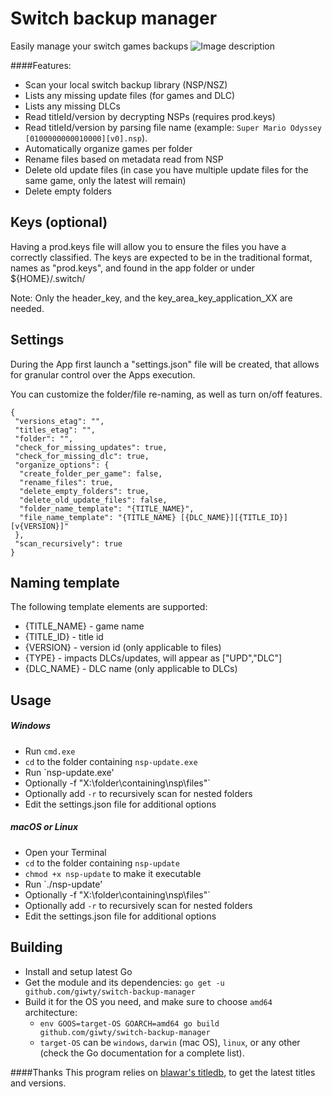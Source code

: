 # Switch backup manager
Easily manage your switch games backups 
![Image description](https://raw.githubusercontent.com/giwty/nsp-update/master/screenshot.png)

####Features:
- Scan your local switch backup library (NSP/NSZ)
- Lists any missing update files (for games and DLC)
- Lists any missing DLCs
- Read titleId/version by decrypting NSPs (requires prod.keys)
- Read titleId/version by parsing file name  (example: `Super Mario Odyssey [0100000000010000][v0].nsp`).
- Automatically organize games per folder
- Rename files based on metadata read from NSP
- Delete old update files (in case you have multiple update files for the same game, only the latest will remain)
- Delete empty folders

## Keys (optional)
Having a prod.keys file will allow you to ensure the files you have a correctly classified.
The keys are expected to be in the traditional format, names as "prod.keys", and found in the app folder or under ${HOME}/.switch/

Note: Only the header_key, and the key_area_key_application_XX are needed.

## Settings  
During the App first launch a "settings.json" file will be created, that allows for granular control over the Apps execution.

You can customize the folder/file re-naming, as well as turn on/off features.

```
{
 "versions_etag": "",
 "titles_etag": "",
 "folder": "",
 "check_for_missing_updates": true,
 "check_for_missing_dlc": true,
 "organize_options": {
  "create_folder_per_game": false,
  "rename_files": true,
  "delete_empty_folders": true,
  "delete_old_update_files": false,
  "folder_name_template": "{TITLE_NAME}",
  "file_name_template": "{TITLE_NAME} [{DLC_NAME}][{TITLE_ID}][v{VERSION}]"
 },
 "scan_recursively": true
}
```

## Naming template
The following template elements are supported:
- {TITLE_NAME} - game name
- {TITLE_ID} - title id
- {VERSION} - version id (only applicable to files)
- {TYPE} - impacts DLCs/updates, will appear as ["UPD","DLC"]
- {DLC_NAME} - DLC name (only applicable to DLCs)
## Usage
##### Windows
- Run `cmd.exe`
- `cd` to the folder containing `nsp-update.exe`
- Run `nsp-update.exe'
- Optionally -f "X:\folder\containing\nsp\files"`
- Optionally add  `-r` to recursively scan for nested folders
- Edit the settings.json file for additional options

 
##### macOS or Linux
- Open your Terminal
- `cd` to the folder containing `nsp-update`
- `chmod +x nsp-update` to make it executable
- Run `./nsp-update'
- Optionally -f "X:\folder\containing\nsp\files"`
- Optionally add  `-r` to recursively scan for nested folders
- Edit the settings.json file for additional options

## Building
- Install and setup latest Go
- Get the module and its dependencies: `go get -u github.com/giwty/switch-backup-manager`
- Build it for the OS you need, and make sure to choose `amd64` architecture:
    - `env GOOS=target-OS GOARCH=amd64 go build github.com/giwty/switch-backup-manager`
    - `target-OS` can be `windows`, `darwin` (mac OS), `linux`, or any other (check the Go documentation for a complete list).

####Thanks
This program relies on [blawar's titledb](https://github.com/blawar/titledb), to get the latest titles and versions.

